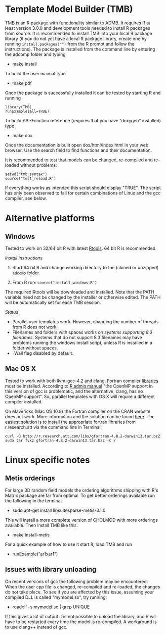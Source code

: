 Template Model Builder (TMB)
============================
TMB is an R package with functionality similar to ADMB.
It requires R at least version 3.0.0 and development tools needed to install R packages from source.
It is recommended to install TMB into your local R package library (if you do not yet have a local R package library, create one by running ```install.packages("")``` from the R prompt and follow the instructions).
The package is installed from the command line by entering the adcomp folder and typing

* make install

To build the user manual type

* make pdf

Once the package is successfully installed it can be tested by starting R and running

    library(TMB)
    runExample(all=TRUE)

To build API-Function reference (requires that you have "doxygen" installed) type

* make dox

Once the documentation is built open dox/html/index.html in your web browser.
Use the search field to find functions and their documentation.

It is recommended to test that models can be changed, re-compiled and re-loaded without problems:

    setwd("tmb_syntax")
    source("test_reload.R")

If everything works as intended this script should display "TRUE".
The script has only been observed to fail for certain combinations of Linux and the gcc compiler, see below.

Alternative platforms
=====================

Windows
-------
Tested to work on 32/64 bit R with latest [Rtools](http://cran.r-project.org/bin/windows/Rtools/). 64 bit R is recommended.

_Install instructions_

1. Start 64 bit R and change working directory to the (cloned or unzipped) ```adcomp``` folder.

2. From R run: ```source("install_windows.R")```

The required Rtools will be downloaded and installed. Note that the PATH variable need not be changed by the installer or otherwise edited. The PATH will be automatically set for each TMB session.

_Status_

- Parallel user templates work. However, changing the number of threads from R does not work.
- Filenames and folders with spaces works _on systems supporting 8.3 filenames_. Systems that do not support 8.3 filenames may have problems running the windows install script, unless R is installed in a folder without spaces.
- -Wall flag disabled by default.

Mac OS X
--------
Tested to work with both llvm-gcc-4.2 and clang. Fortran compiler [libraries](http://cran.r-project.org/bin/macosx/tools) must be installed. According to [R admin manual](http://www.cran.r-project.org/doc/manuals/R-admin.html#OS-X) "the OpenMP support in this version of gcc is problematic, and the alternative, clang, has no OpenMP support". So, parallel templates with OS X will require a different compiler installed.

On Mavericks (Mac OS 10.9) the Fortran compiler on the CRAN website does not work. More information and the solution can be found [here](http://www.thecoatlessprofessor.com/programming/rcpp-rcpparmadillo-and-os-x-mavericks-lgfortran-and-lquadmath-error). The easiest solution is to install the appropriate fortran libraries from r.research.att via the command line in Terminal:

```
curl -O http://r.research.att.com/libs/gfortran-4.8.2-darwin13.tar.bz2
sudo tar fvxz gfortran-4.8.2-darwin13.tar.bz2 -C /
```

Linux specific notes
====================

Metis orderings
---------------
For large 3D random field models the ordering algorithms shipping with R's Matrix package are far from optimal. To get better orderings available run the following in the terminal:

* sudo apt-get install libsuitesparse-metis-3.1.0

This will install a more complete version of CHOLMOD with more orderings available. Then install TMB like this:

* make install-metis

For a quick example of how to use it start R, load TMB and run

* runExample("ar1xar1")

Issues with library unloading
-----------------------------
On recent versions of gcc the following problem may be encountered: When the user cpp file is changed, re-compiled and re-loaded, the changes do not take place. To see if you are affected by this issue, assuming your compiled DLL is called "mymodel.so", try running:

* readelf -s mymodel.so | grep UNIQUE

If this gives a lot of output it is not possible to unload the library, and R will have to be restarted every time the model is re-compiled.
A workaround is to use clang++ instead of gcc.

